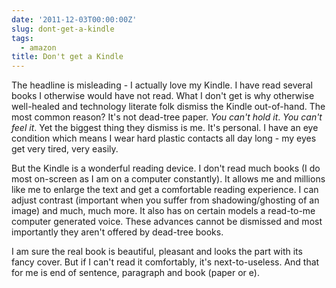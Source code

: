 ```yaml
---
date: '2011-12-03T00:00:00Z'
slug: dont-get-a-kindle
tags:
  - amazon
title: Don't get a Kindle
---
```


The headline is misleading - I actually love my Kindle. I have read several
books I otherwise would have not read. What I don't get is why otherwise
well-healed and technology literate folk dismiss the Kindle out-of-hand. The
most common reason? It's not dead-tree paper. <em>You can't hold it</em>.
<em>You can't feel it</em>. Yet the biggest thing they dismiss is me. It's
personal. I have an eye condition which means I wear hard plastic contacts all
day long - my eyes get very tired, very easily.

But the Kindle is a wonderful reading device. I don't read much books (I do most
on-screen as I am on a computer constantly). It allows me and millions like me
to enlarge the text and get a comfortable reading experience. I can adjust
contrast (important when you suffer from shadowing/ghosting of an image) and
much, much more. It also has on certain models a read-to-me computer generated
voice. These advances cannot be dismissed and most importantly they aren't
offered by dead-tree books.

I am sure the real book is beautiful, pleasant and looks the part with its fancy
cover. But if I can't read it comfortably, it's next-to-useless. And that for me
is end of sentence, paragraph and book (paper or e).
